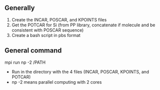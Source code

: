 ## Generally

1. Create the INCAR, POSCAR, and KPOINTS files 
2. Get the POTCAR for Si (from PP library, concatenate if molecule and be consistent with POSCAR sequence)
3. Create a bash script in pbs format 

## General command 
mpi run np -2 /PATH
- Run in the directory with the 4 files (INCAR, POSCAR, KPOINTS, and POTCAR)
- np -2 means parallel computing with 2 cores 
